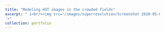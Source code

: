 ```yaml
---
title: "Modeling HST images in the crowded fields"
excerpt: " 1<br/><img src='/images/superresolution/Screenshot 2020-05-04 at 7.23.16 PM.png
'>"
collection: portfolio
---
```

